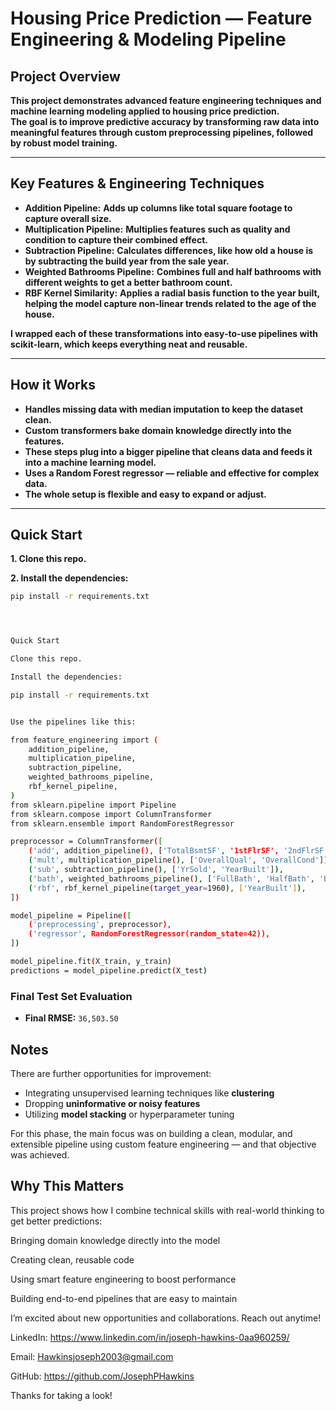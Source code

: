 # **Housing Price Prediction — Feature Engineering & Modeling Pipeline**

## **Project Overview**

**This project demonstrates advanced feature engineering techniques and machine learning modeling applied to housing price prediction.  
The goal is to improve predictive accuracy by transforming raw data into meaningful features through custom preprocessing pipelines, followed by robust model training.**

---

## **Key Features & Engineering Techniques**

- **Addition Pipeline:** **Adds up columns like total square footage to capture overall size.**  
- **Multiplication Pipeline:** **Multiplies features such as quality and condition to capture their combined effect.**  
- **Subtraction Pipeline:** **Calculates differences, like how old a house is by subtracting the build year from the sale year.**  
- **Weighted Bathrooms Pipeline:** **Combines full and half bathrooms with different weights to get a better bathroom count.**  
- **RBF Kernel Similarity:** **Applies a radial basis function to the year built, helping the model capture non-linear trends related to the age of the house.**

**I wrapped each of these transformations into easy-to-use pipelines with scikit-learn, which keeps everything neat and reusable.**

---

## **How it Works**

- **Handles missing data with median imputation to keep the dataset clean.**  
- **Custom transformers bake domain knowledge directly into the features.**  
- **These steps plug into a bigger pipeline that cleans data and feeds it into a machine learning model.**  
- **Uses a Random Forest regressor — reliable and effective for complex data.**  
- **The whole setup is flexible and easy to expand or adjust.**

---

## **Quick Start**

**1. Clone this repo.**

**2. Install the dependencies:**  
```bash
pip install -r requirements.txt




Quick Start

Clone this repo.

Install the dependencies:

pip install -r requirements.txt


Use the pipelines like this:

from feature_engineering import (
    addition_pipeline,
    multiplication_pipeline,
    subtraction_pipeline,
    weighted_bathrooms_pipeline,
    rbf_kernel_pipeline,
)
from sklearn.pipeline import Pipeline
from sklearn.compose import ColumnTransformer
from sklearn.ensemble import RandomForestRegressor

preprocessor = ColumnTransformer([
    ('add', addition_pipeline(), ['TotalBsmtSF', '1stFlrSF', '2ndFlrSF']),
    ('mult', multiplication_pipeline(), ['OverallQual', 'OverallCond']),
    ('sub', subtraction_pipeline(), ['YrSold', 'YearBuilt']),
    ('bath', weighted_bathrooms_pipeline(), ['FullBath', 'HalfBath', 'BsmtFullBath', 'BsmtHalfBath']),
    ('rbf', rbf_kernel_pipeline(target_year=1960), ['YearBuilt']),
])

model_pipeline = Pipeline([
    ('preprocessing', preprocessor),
    ('regressor', RandomForestRegressor(random_state=42)),
])

model_pipeline.fit(X_train, y_train)
predictions = model_pipeline.predict(X_test)


```




###  Final Test Set Evaluation
- **Final RMSE:** `36,503.50`



## Notes

There are further opportunities for improvement:
- Integrating unsupervised learning techniques like **clustering**
- Dropping **uninformative or noisy features**
- Utilizing **model stacking** or hyperparameter tuning

For this phase, the main focus was on building a clean, modular, and extensible pipeline using custom feature engineering — and that objective was achieved.




## Why This Matters

This project shows how I combine technical skills with real-world thinking to get better predictions:

Bringing domain knowledge directly into the model

Creating clean, reusable code

Using smart feature engineering to boost performance

Building end-to-end pipelines that are easy to maintain






I’m excited about new opportunities and collaborations. Reach out anytime!

LinkedIn: https://www.linkedin.com/in/joseph-hawkins-0aa960259/

Email: Hawkinsjoseph2003@gmail.com

GitHub: https://github.com/JosephPHawkins


Thanks for taking a look!
